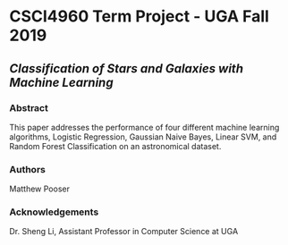 # CSCI4960 Term Project - UGA Fall 2019

## *Classification of Stars and Galaxies with Machine Learning*

### Abstract

This paper addresses the performance of four different machine learning algorithms,
Logistic Regression, Gaussian Naive Bayes, Linear SVM, and Random Forest Classification on an
astronomical dataset.

### Authors

Matthew Pooser

### Acknowledgements

Dr. Sheng Li, Assistant Professor in Computer Science at UGA 
